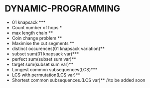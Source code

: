 # DYNAMIC-PROGRAMMING
* 01 knapsack ***
* Count number of hops *
* max length chain **
* Coin change problem **
* Maximise the cut segments **
* distinct occurences(01 knapsack variation)**
* subset sum(01 knapsack var)***
* perfect sum(subset sum var)**
* target sum(subset sum var)**
* Longest common subsequences(LCS)***
* LCS with permutation(LCS var)**
* Shortest common subsequences.(LCS var)**
//to be added soon
